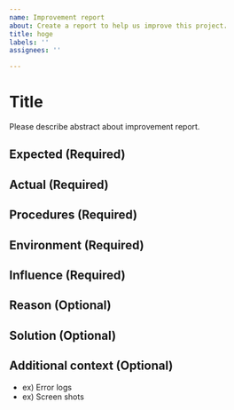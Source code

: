 ```yaml
---
name: Improvement report
about: Create a report to help us improve this project.
title: hoge
labels: ''
assignees: ''

---
```


# Title

Please describe abstract about improvement report.

## Expected (Required)

## Actual (Required)

## Procedures (Required)

## Environment (Required)

## Influence (Required)

## Reason (Optional)

## Solution (Optional)

## Additional context (Optional)

- ex) Error logs
- ex) Screen shots
